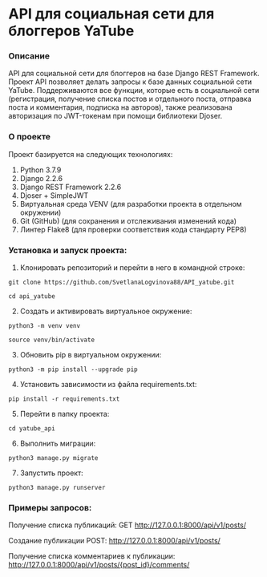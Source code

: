 # API для социальная сети для блоггеров YaTube

### Описание
API для социальной сети для блоггеров на базе Django REST Framework.
Проект API позволяет делать запросы к базе данных социальной сети YaTube. 
Поддерживаются все функции, которые есть в социальной сети (регистрация, получение списка постов и отдельного поста, отправка поста и комментария, подписка на авторов), также реализована авторизация по JWT-токенам при помощи библиотеки Djoser.

### О проекте
Проект базируется на следующих технологиях:
1. Python 3.7.9
2. Django 2.2.6
3. Django REST Framework 2.2.6
4. Djoser + SimpleJWT
5. Виртуальная среда VENV (для разработки проекта в отдельном окружении)
6. Git (GitHub) (для сохранения и отслеживания изменений кода)
7. Линтер Flake8 (для проверки соответствия кода стандарту PEP8)

### Установка и запуск проекта:
1. Клонировать репозиторий и перейти в него в командной строке:
```
git clone https://github.com/SvetlanaLogvinova88/API_yatube.git
```
```
cd api_yatube
```

2. Cоздать и активировать виртуальное окружение:
```
python3 -m venv venv
```
```
source venv/bin/activate
```

3. Обновить pip в виртуальном окружении:
```
python3 -m pip install --upgrade pip
```

4. Установить зависимости из файла requirements.txt:
```
pip install -r requirements.txt
```

5. Перейти в папку проекта:
```
cd yatube_api
```

6. Выполнить миграции:
```
python3 manage.py migrate
```

7. Запустить проект:
```
python3 manage.py runserver
```

### Примеры запросов:

Получение списка публикаций:
GET http://127.0.0.1:8000/api/v1/posts/

Создание публикации POST:
http://127.0.0.1:8000/api/v1/posts/

Получение списка комментариев к публикации:
http://127.0.0.1:8000/api/v1/posts/{post_id}/comments/


